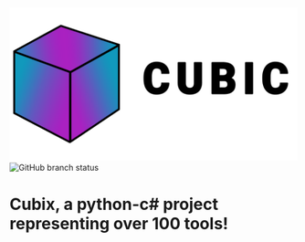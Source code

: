 ![cubicwithtext](cubicv2.png)
![GitHub branch status](https://img.shields.io/github/checks-status/lamps-dev/cubic/main)
# Cubix, a python-c# project representing over 100 tools!
